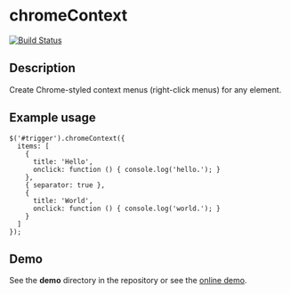 # chromeContext
[![Build Status](https://api.travis-ci.org/travishorn/jquery-chromeContext.png)](https://travis-ci.org/travishorn/jquery-chromeContext)

## Description
Create Chrome-styled context menus (right-click menus) for any element.

## Example usage
    $('#trigger').chromeContext({
      items: [
        {
          title: 'Hello',
          onclick: function () { console.log('hello.'); }
        },
        { separator: true },
        {
          title: 'World',
          onclick: function () { console.log('world.'); }
        }
      ]
    });

## Demo
See the **demo** directory in the repository or see the [online demo](http://jsfiddle.net/bupfy/1/).